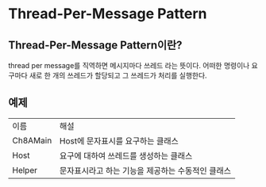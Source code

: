 # Thread-Per-Message Pattern

## Thread-Per-Message Pattern이란? 
thread per message를 직역하면 메시지마다 쓰레드 라는 뜻이다.
어떠한 명령이나 요구마다 새로 한 개의 쓰레드가 할당되고 그 쓰레드가 처리를 실행한다.

## 예제

<table>
	<tr>
		<td>이름</td>
		<td>해설</td>
	</tr>
	<tr>
		<td>Ch8AMain</td>
		<td>Host에 문자표시를 요구하는 클래스</td>
	</tr>
	<tr>
		<td>Host</td>
		<td>요구에 대하여 쓰레드를 생성하는 클래스</td>
	</tr>
	<tr>
		<td>Helper</td>
		<td>문자표시라고 하는 기능을 제공하는 수동적인 클래스</td>
	</tr>
</table>